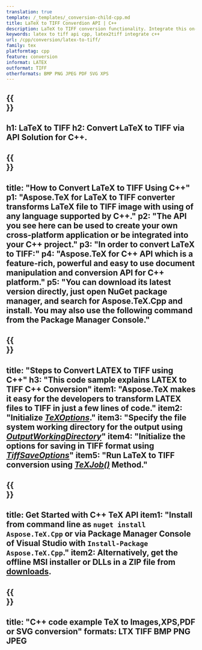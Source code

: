 ```yaml
---
translation: true
template: /_templates/_conversion-child-cpp.md
title: LaTeX to TIFF Converdion API | C++ 
description: LaTeX to TIFF conversion functionality. Integrate this on-premise C++ library into your project or use cross-platform applications to convert LaTeX to TIFF.
keywords: latex to tiff api cpp, latex2tiff integrate c++
url: /cpp/conversion/latex-to-tiff/
family: tex
platformtag: cpp
feature: conversion
informat: LATEX
outformat: TIFF
otherformats: BMP PNG JPEG PDF SVG XPS
---
```


{{<section banner>}}
---
h1: LaTeX to TIFF
h2: Convert LaTeX to TIFF via API Solution for C++.
---

{{<section overview>}}
---
title: "How to Convert LaTeX to TIFF Using C++"
p1: "Aspose.TeX for LaTeX to TIFF converter transforms LaTeX file to TIFF image with using of any language supported by C++."
p2: "The API you see here can be used to create your own cross-platform application or be integrated into your C++ project."
p3: "In order to convert LaTeX to TIFF:"
p4: "Aspose.TeX for C++ API which is a feature-rich, powerful and easy to use document manipulation and conversion API for C++ platform."
p5: "You can download its latest version directly, just open NuGet package manager, and search for Aspose.TeX.Cpp and install. You may also use the following command from the Package Manager Console."
---

{{<section feature1>}}
---
title: "Steps to Convert LATEX to TIFF using C++"
h3: "This code sample explains LATEX to TIFF C++ Conversion"
item1: "Aspose.TeX makes it easy for the developers to transform LATEX files to TIFF in just a few lines of code."
item2: "Initialize [*TeXOptions*](https://reference.aspose.com/tex/cpp/class/aspose.te_x.te_x_options)."
item3: "Specify the file system working directory for the output using [*OutputWorkingDirectory*](https://reference.aspose.com/tex/cpp/class/aspose.te_x.te_x_options#aa4f4ea6dab7db5ba1b40800495f16f63)"
item4: "Initialize the options for saving in TIFF format using [*TiffSaveOptions*](https://reference.aspose.com/tex/cpp/class/aspose.te_x.presentation.image.tiff_save_options)"
item5: "Run LaTeX to TIFF conversion using [*TeXJob()*](https://reference.aspose.com/tex/cpp/class/aspose.te_x.te_x_job) Method."
---

{{<section feature2>}}
---
title: Get Started with C++ TeX API
item1: "Install from command line as ```nuget install Aspose.TeX.Cpp``` or via Package Manager Console of Visual Studio with ```Install-Package Aspose.TeX.Cpp```."
item2: Alternatively, get the offline MSI installer or DLLs in a ZIP file from [downloads](https://downloads.aspose.com/tex/cpp).
---

{{<section widget>}}
---
title: "C++ code example TeX to Images,XPS,PDF or SVG conversion"
formats: LTX TIFF BMP PNG JPEG
---